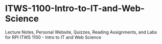# ITWS-1100-Intro-to-IT-and-Web-Science
Lecture Notes, Personal Website, Quizzes, Reading Assignments, and Labs for RPI ITWS 1100 - Intro to IT and Web Science
